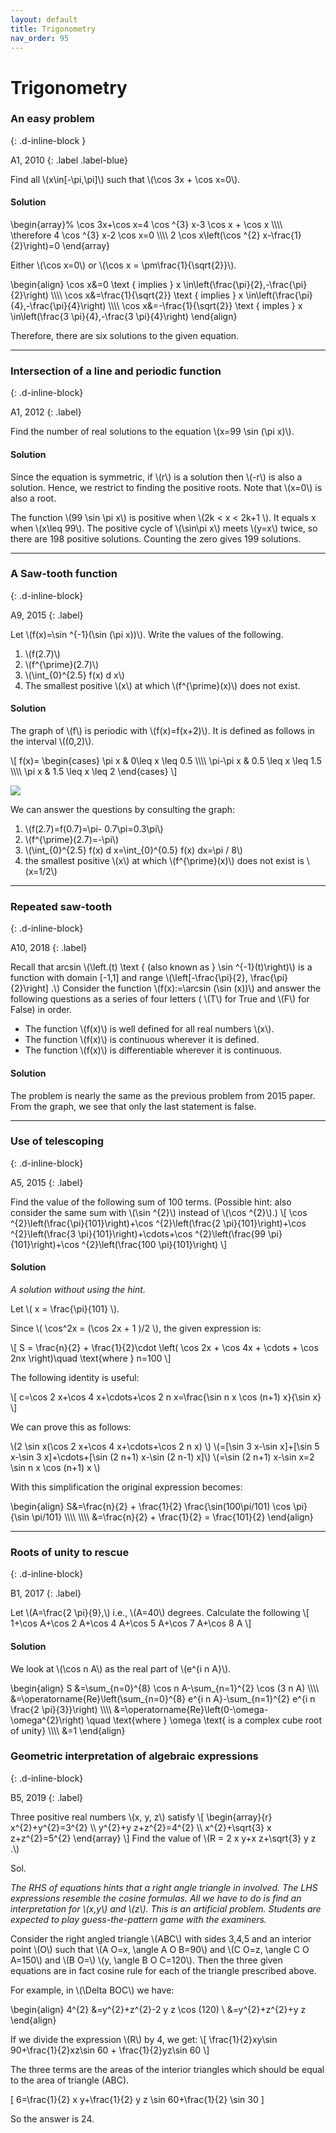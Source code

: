 ```yaml
---
layout: default
title: Trigonometry
nav_order: 95
---
```



# Trigonometry


### An easy problem
{: .d-inline-block }

A1, 2010
{: .label .label-blue}

Find all \\(x\in[-\pi,\pi]\\) such that \\(\cos 3x + \cos x=0\\).

#### Solution

\begin{array}%
\cos 3x+\cos x=4 \cos ^{3} x-3 \cos x + \cos x \\\\\\\\
\therefore 4 \cos ^{3} x-2 \cos x=0 \\\\\\\\
2 \cos x\left(\cos ^{2} x-\frac{1}{2}\right)=0
\end{array}

Either \\(\cos x=0\\) or \\(\cos x = \pm\frac{1}{\sqrt{2}}\\).


\begin{align}
\cos x&=0 \text { implies } x \in\left(\frac{\pi}{2},-\frac{\pi}{2}\right) \\\\\\\\
\cos x&=\frac{1}{\sqrt{2}} \text { implies } x \in\left(\frac{\pi}{4},-\frac{\pi}{4}\right) \\\\\\\\
\cos x&=-\frac{1}{\sqrt{2}} \text { imples } x \in\left(\frac{3 \pi}{4},-\frac{3 \pi}{4}\right)
\end{align}


Therefore, there are six solutions to the given equation.

---


### Intersection of a line and periodic function
{: .d-inline-block}

A1, 2012
{: .label}

Find the number of real solutions to the equation \\(x=99 \sin (\pi x)\\).

#### Solution

Since the equation is symmetric, if \\(r\\) is a solution then \\(-r\\) is also a solution. Hence, we restrict to finding the positive roots.
Note that \\(x=0\\) is also a root.


The function \\(99 \sin \pi x\\) is positive when \\(2k < x < 2k+1 \\). It equals x when \\(x\leq 99\\). The positive cycle of \\(\sin\pi x\\) meets \\(y=x\\) twice, so there are 198 positive solutions.
Counting the zero gives 199 solutions.

---

### A Saw-tooth function
{: .d-inline-block}

A9, 2015
{: .label}


Let \\(f(x)=\sin ^{-1}(\sin (\pi x))\\). Write the values of the following.

1. \\(f(2.7)\\)
1. \\(f^{\prime}(2.7)\\)
1. \\(\int_{0}^{2.5} f(x) d x\\)
1. The smallest positive \\(x\\) at which \\(f^{\prime}(x)\\) does not exist.

#### Solution


The graph of \\(f\\) is periodic with \\(f(x)=f(x+2)\\). It is defined as follows in the interval \\((0,2)\\).

 \\[
f(x)= \begin{cases}
\pi x & 0\leq x \leq 0.5 \\\\\\\\
\pi-\pi x &  0.5 \leq x \leq 1.5  \\\\\\\\
\pi x & 1.5 \leq x \leq 2 \end{cases}
  \\]

![](/assets/images/sawtooth.svg)

We can answer the questions by consulting the graph:

1. \\(f(2.7)=f(0.7)=\pi- 0.7\pi=0.3\pi\\)
1. \\(f^{\prime}(2.7)=-\pi\\)
1. \\(\int_{0}^{2.5} f(x) d x=\int_{0}^{0.5} f(x) dx=\pi / 8\\)
1. the smallest positive \\(x\\) at which \\(f^{\prime}(x)\\) does not exist is \\(x=1/2\\)


---

### Repeated saw-tooth
{: .d-inline-block}

A10, 2018
{: .label}


Recall that arcsin \\(\left.(t) \text { (also known as } \sin ^{-1}(t)\right)\\) is a function with domain [-1,1] and range \\(\left[-\frac{\pi}{2}, \frac{\pi}{2}\right] .\\) Consider the function \\(f(x):=\arcsin (\sin (x))\\) and answer the following questions as a series of four letters ( \\(T\\) for True and \\(F\\) for False) in order.
- The function \\(f(x)\\) is well defined for all real numbers \\(x\\).
- The function \\(f(x)\\) is continuous wherever it is defined.
- The function \\(f(x)\\) is differentiable wherever it is continuous.

#### Solution

The problem is nearly the same as the previous problem from 2015 paper. From the graph, we see that only the last statement is false.

---


### Use of telescoping
{: .d-inline-block}

A5, 2015
{: .label}

Find the value of the following sum of 100 terms. (Possible hint: also consider the same sum with \\(\sin ^{2}\\) instead of \\(\cos ^{2}\\).)
\\[
\cos ^{2}\left(\frac{\pi}{101}\right)+\cos ^{2}\left(\frac{2 \pi}{101}\right)+\cos ^{2}\left(\frac{3 \pi}{101}\right)+\cdots+\cos ^{2}\left(\frac{99 \pi}{101}\right)+\cos ^{2}\left(\frac{100 \pi}{101}\right)
\\]


#### Solution

*A solution without using the hint.*

Let \\( x = \frac{\pi}{101} \\).

Since \\( \cos^2x = (\cos 2x + 1 )/2 \\), the given expression is:


\\[
S = \frac{n}{2} + \frac{1}{2}\cdot \left( \cos 2x + \cos 4x + \cdots + \cos 2nx \right)\quad \text{where } n=100
\\]



The following identity is useful:

\\[ c=\cos 2 x+\cos 4 x+\cdots+\cos 2 n x=\frac{\sin n x \cos (n+1) x}{\sin x} \\]

We can prove this as follows:

\\(2 \sin x(\cos 2 x+\cos 4 x+\cdots+\cos 2 n x) \\)
\\(=[\sin 3 x-\sin x]+[\sin 5 x-\sin 3 x]+\cdots+[\sin (2 n+1) x-\sin (2 n-1) x]\\)
\\(=\sin (2 n+1) x-\sin x=2 \sin n x \cos (n+1) x \\)

With this simplification the original expression becomes:

\begin{align}
S&=\frac{n}{2} + \frac{1}{2} \frac{\sin(100\pi/101) \cos \pi}{\sin \pi/101}  \\\\\\\\
\\\\\\\\
&=\frac{n}{2} + \frac{1}{2} = \frac{101}{2}
\end{align}

---

### Roots of unity to rescue
{: .d-inline-block}

B1, 2017
{: .label}

Let \\(A=\frac{2 \pi}{9},\\) i.e., \\(A=40\\) degrees. Calculate the following
\\[
1+\cos A+\cos 2 A+\cos 4 A+\cos 5 A+\cos 7 A+\cos 8 A
\\]


#### Solution


We look at \\(\cos n A\\) as the real part of \\(e^{i n A}\\).

\begin{align}
S &=\sum_{n=0}^{8} \cos n A-\sum_{n=1}^{2} \cos (3 n A) \\\\\\\\
&=\operatorname{Re}\left(\sum_{n=0}^{8} e^{i n A}-\sum_{n=1}^{2} e^{i n \frac{2 \pi}{3}}\right) \\\\\\\\
&=\operatorname{Re}\left(0-\omega-\omega^{2}\right) \quad \text{where } \omega \text{ is a complex cube root of unity} \\\\\\\\
&=1
\end{align}



### Geometric interpretation of algebraic expressions
{: .d-inline-block}

B5, 2019
{: .label}


<p>
Three positive real numbers \(x, y, z\) satisfy
\[
\begin{array}{r}
x^{2}+y^{2}=3^{2} \\
y^{2}+y z+z^{2}=4^{2} \\
x^{2}+\sqrt{3} x z+z^{2}=5^{2}
\end{array}
\]
Find the value of \(R = 2 x y+x z+\sqrt{3} y z .\)
</p>


Sol.

<p> <i>The RHS of equations hints that a right angle triangle in involved. The LHS expressions resemble the cosine formulas. All we have to do is find an interpretation for \(x,y\) and \(z\). This is an artificial problem.
Students are expected to play guess-the-pattern game with the examiners. </i>
</p>




<p>
Consider the right angled triangle \(ABC\) with sides 3,4,5 and an interior point \(O\) such that \(A O=x, \angle A O B=90\) and \(C O=z, \angle C O A=150\) and \(B O=\) \(y, \angle B O C=120\).
Then the three given equations are in fact cosine rule for each of the triangle prescribed above.
</p>

<p>
For example, in \(\Delta BOC\) we have:
</p>

\begin{align}
4^{2} &=y^{2}+z^{2}-2 y z \cos (120) \\
&=y^{2}+z^{2}+y z
\end{align}

<p>If we divide the expression \(R\) by 4, we get:
\[ \frac{1}{2}xy\sin 90+\frac{1}{2}xz\sin 60 + \frac{1}{2}yz\sin 60 \]

The three terms are the areas of the interior triangles which should be equal to the area of triangle \(ABC\).

\[ 6=\frac{1}{2} x y+\frac{1}{2} y z \sin 60+\frac{1}{2} \sin 30 \]

So the answer is 24.
</p>









